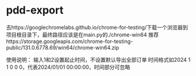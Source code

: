 # pdd-export

去https://googlechromelabs.github.io/chrome-for-testing/下载一个浏览器到项目根目录下，最终路径应该是在main.py的./chrome-win64
推荐https://storage.googleapis.com/chrome-for-testing-public/131.0.6778.69/win64/chrome-win64.zip

使用说明：
输入1和2设置起止时间，不设置默认导出全部订单
时间格式如2024 1 1 0 0 0，代表2024/01/01 00:00:00，时间部分可忽略